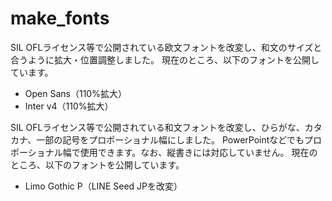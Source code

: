 # make_fonts

SIL OFLライセンス等で公開されている欧文フォントを改変し、和文のサイズと合うように拡大・位置調整しました。
現在のところ、以下のフォントを公開しています。

* Open Sans（110%拡大）
* Inter v4（110%拡大）

SIL OFLライセンス等で公開されている和文フォントを改変し、ひらがな、カタカナ、一部の記号をプロポーショナル幅にしました。
PowerPointなどでもプロポーショナル幅で使用できます。なお、縦書きには対応していません。
現在のところ、以下のフォントを公開しています。

* Limo Gothic P（LINE Seed JPを改変）
